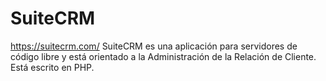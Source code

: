 # SuiteCRM
https://suitecrm.com/ SuiteCRM es una aplicación para servidores de código libre y está orientado a la Administración de la Relación de Cliente. Está escrito en PHP.
